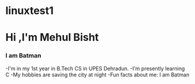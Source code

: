 # linuxtest1
<h1 align="centre">Hi ,I'm Mehul Bisht</h1>
<h3 align="centre">I am Batman</h3>
-I'm in my 1st year in B.Tech CS in UPES Dehradun.
-I'm presently learning C
-My hobbies are saving the city at night
-Fun facts about me: I am Batman
